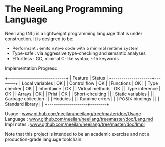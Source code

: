 The NeeiLang Programming Language
=================================

NeeiLang (NL) is a lightweight programming language that is under 
construction. It is designed to be:

*  Performant : emits native code with a minimal runtime system
*  Type-safe  : via aggressive type-checking and semantic analyses
*  Effortless : GC, minimal C-like syntax, ~15 keywords

Implementation Progress:

+-----------------------------+
| Feature            | Status |
+--------------------+--------+
| Local variables    |   OK   |
| Control flow       |   OK   |
| Functions          |   OK   |
| Type checker       |   OK   |
| Inheritance        |   OK   |
| Virtual methods    |   OK   |
| Type inference     |   OK   |
| Arrays             |   OK   |
| Print              |   OK   |
| Short-circuiting   |        |
| Static variables   |        |
| Garbage collection |        |
| Modules            |        |
| Runtime errors     |        |
| POSIX bindings     |        |
| Standard library   |        |
+--------------------+--------+

Usage      : www.github.com/neeilan/neeilang/tree/master/doc/Usage
Language   : www.github.com/neeilan/neeilang/tree/master/doc/Lang.md
Impl notes : www.github.com/neeilan/neeilang/tree/master/doc/Impl

Note that this project is intended to be an academic exercise and 
not a production-grade language toolchain.
